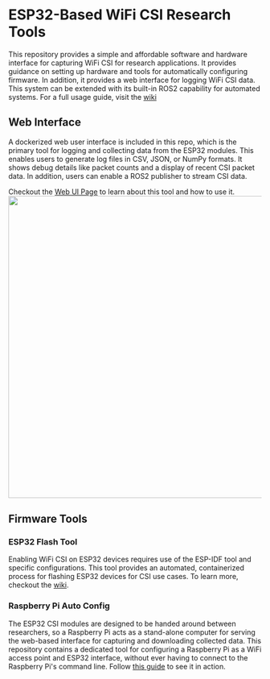 # ESP32-Based WiFi CSI Research Tools
This repository provides a simple and affordable software and hardware interface for capturing WiFi CSI for research applications. It provides guidance on setting up hardware and tools for automatically configuring firmware. In addition, it provides a web interface for logging WiFi CSI data. This system can be extended with its built-in ROS2 capability for automated systems. For a full usage guide, visit the [wiki](https://github.com/kuederleR/CSIModule/wiki)

## Web Interface
A dockerized web user interface is included in this repo, which is the primary tool for logging and collecting data from the ESP32 modules. This enables users to generate log files in CSV, JSON, or NumPy formats. It shows debug details like packet counts and a display of recent CSI packet data. In addition, users can enable a ROS2 publisher to stream CSI data. 

Checkout the [Web UI Page](https://github.com/kuederleR/CSIModule/tree/main/webui) to learn about this tool and how to use it. 
<img width="600" src="https://github.com/user-attachments/assets/50b99a1b-cf93-4e11-b5ae-a6206fc7811a" />



## Firmware Tools
### ESP32 Flash Tool
Enabling WiFi CSI on ESP32 devices requires use of the ESP-IDF tool and specific configurations. This tool provides an automated, containerized process for flashing ESP32 devices for CSI use cases. To learn more, checkout the [wiki](https://github.com/kuederleR/CSIModule/wiki/ESP32-Flash-Tool).

### Raspberry Pi Auto Config
The ESP32 CSI modules are designed to be handed around between researchers, so a Raspberry Pi acts as a stand-alone computer for serving the web-based interface for capturing and downloading collected data. This repository contains a dedicated tool for configuring a Raspberry Pi as a WiFi access point and ESP32 interface, without ever having to connect to the Raspberry Pi's command line. Follow [this guide](https://github.com/kuederleR/CSIModule/wiki/Raspberry-Pi-Configuration) to see it in action.

